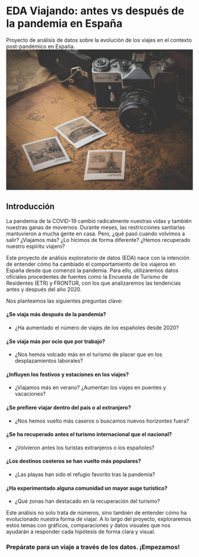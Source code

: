 # EDA Viajando: antes vs después de la pandemia en España  
Proyecto de análisis de datos sobre la evolución de los viajes en el contexto post-pandémico en España.
![camera-1130731_1280.jpg](img/camera-1130731_1280.jpg)
## Introducción

La pandemia de la COVID-19 cambió radicalmente nuestras vidas y también nuestras ganas de movernos. Durante meses, las restricciones sanitarias mantuvieron a mucha gente en casa. Pero, ¿qué pasó cuando volvimos a salir? ¿Viajamos más? ¿Lo hicimos de forma diferente? ¿Hemos recuperado nuestro espíritu viajero?

Este proyecto de análisis exploratorio de datos (EDA) nace con la intención de entender cómo ha cambiado el comportamiento de los viajeros en España desde que comenzó la pandemia. Para ello, utilizaremos datos oficiales procedentes de fuentes como la Encuesta de Turismo de Residentes (ETR) y FRONTUR, con los que analizaremos las tendencias antes y después del año 2020.

Nos planteamos las siguientes preguntas clave:

#### __¿Se viaja más después de la pandemia?__
- ¿Ha aumentado el número de viajes de los españoles desde 2020?

#### __¿Se viaja más por ocio que por trabajo?__
- ¿Nos hemos volcado más en el turismo de placer que en los desplazamientos laborales?

#### __¿Influyen los festivos y estaciones en los viajes?__
- ¿Viajamos más en verano? ¿Aumentan los viajes en puentes y vacaciones?

#### __¿Se prefiere viajar dentro del país o al extranjero?__
- ¿Nos hemos vuelto más caseros o buscamos nuevos horizontes fuera?

#### __¿Se ha recuperado antes el turismo internacional que el nacional?__
- ¿Volvieron antes los turistas extranjeros o los españoles?

#### __¿Los destinos costeros se han vuelto más populares?__
- ¿Las playas han sido el refugio favorito tras la pandemia?

#### __¿Ha experimentado alguna comunidad un mayor auge turístico?__
- ¿Qué zonas han destacado en la recuperación del turismo?

Este análisis no solo trata de números, sino también de entender cómo ha evolucionado nuestra forma de viajar. A lo largo del proyecto, exploraremos estos temas con gráficos, comparaciones y datos visuales que nos ayudarán a responder cada hipótesis de forma clara y visual.

### Prepárate para un viaje a través de los datos. ¡Empezamos!

